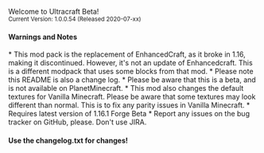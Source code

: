 Welcome to Ultracraft Beta! <br>
<small>Current Version: 1.0.0.54 (Released 2020-07-xx)</small>

<h4>Warnings and Notes</h4>
* This mod pack is the replacement of EnhancedCraft, as it broke in 1.16, making it discontinued. However, it's not an update of Enhancedcraft. This is a different modpack that uses some blocks from that mod.
* Please note this README is also a change log.
* Please be aware that this is a beta, and is not available on PlanetMinecraft.
* This mod also changes the default textures for Vanilla Minecraft. Please be aware that some textures may look different than normal. This is to fix any parity issues in Vanilla Minecraft.
* Requires latest version of 1.16.1 Forge Beta
* Report any issues on the bug tracker on GitHub, please. Don't use JIRA.

<h4>Use the changelog.txt for changes!</h4>